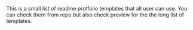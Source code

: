 This is a small list of readme protfolio templates that all user can use. You can check them from repo but also check preview for the the long list of templates.
